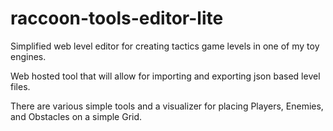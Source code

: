 # raccoon-tools-editor-lite
Simplified web level editor for creating tactics game levels in one of my toy engines.

Web hosted tool that will allow for importing and exporting json based level files.

There are various simple tools and a visualizer for placing Players, Enemies, and Obstacles on a simple Grid.
